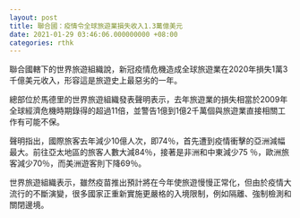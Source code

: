 ```yaml
---
layout: post
title: 聯合國：疫情令全球旅遊業損失收入1.3萬億美元
date: 2021-01-29 03:46:06.000000000 +08:00
categories: rthk
---
```


聯合國轄下的世界旅遊組織說，新冠疫情危機造成全球旅遊業在2020年損失1萬3千億美元收入，形容這是旅遊史上最惡劣的一年。

總部位於馬德里的世界旅遊組織發表聲明表示，去年旅遊業的損失相當於2009年全球經濟危機時期錄得的超過11倍，並警告1億到1億2千萬個與旅遊業直接相關工作有可能不保。

聲明指出，國際旅客去年減少10億人次，即74％，首先遭到疫情衝擊的亞洲減幅最大。前往亞太地區的旅客人數大減84％，接著是非洲和中東減少75 ％，歐洲旅客減少70％，而美洲遊客則下降69％。

世界旅遊組織表示，雖然疫苗推出預計將在今年使旅遊慢慢正常化，但由於疫情大流行的不斷演變，很多國家正重新實施更嚴格的入境限制，例如隔離、強制檢測和關閉邊境。
